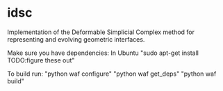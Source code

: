 idsc
====

Implementation of the Deformable Simplicial Complex method for representing and evolving geometric interfaces.

Make sure you have dependencies:
In Ubuntu "sudo apt-get install TODO:figure these out"

To build run:
"python waf configure"
"python waf get_deps"
"python waf build"


